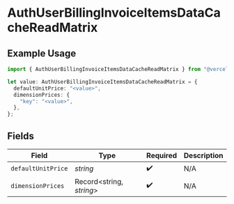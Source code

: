 # AuthUserBillingInvoiceItemsDataCacheReadMatrix

## Example Usage

```typescript
import { AuthUserBillingInvoiceItemsDataCacheReadMatrix } from "@vercel/sdk/models/components";

let value: AuthUserBillingInvoiceItemsDataCacheReadMatrix = {
  defaultUnitPrice: "<value>",
  dimensionPrices: {
    "key": "<value>",
  },
};
```

## Fields

| Field                    | Type                     | Required                 | Description              |
| ------------------------ | ------------------------ | ------------------------ | ------------------------ |
| `defaultUnitPrice`       | *string*                 | :heavy_check_mark:       | N/A                      |
| `dimensionPrices`        | Record<string, *string*> | :heavy_check_mark:       | N/A                      |